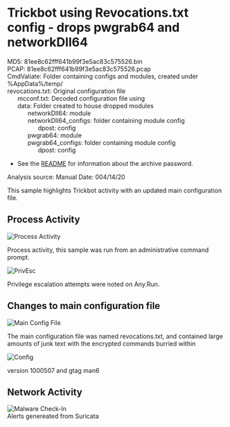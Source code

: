 # Trickbot using Revocations.txt config - drops pwgrab64 and networkDll64

MD5: 81ee8c62fff641b99f3e5ac83c575526.bin  
PCAP: 81ee8c62fff641b99f3e5ac83c575526.pcap  
CmdValiate: Folder containing configs and modules, created under %AppData%/temp/    
revocations.txt: Original configuration file  
&nbsp;&nbsp;&nbsp;&nbsp;&nbsp;&nbsp;mcconf.txt: Decoded configuration file using []()  
&nbsp;&nbsp;&nbsp;&nbsp;&nbsp;&nbsp;data: Folder created to house dropped modules  
&nbsp;&nbsp;&nbsp;&nbsp;&nbsp;&nbsp;&nbsp;&nbsp;&nbsp;&nbsp;&nbsp;&nbsp;networkDll64: module  
&nbsp;&nbsp;&nbsp;&nbsp;&nbsp;&nbsp;&nbsp;&nbsp;&nbsp;&nbsp;&nbsp;&nbsp;networkDll64_configs: folder containing module config  
&nbsp;&nbsp;&nbsp;&nbsp;&nbsp;&nbsp;&nbsp;&nbsp;&nbsp;&nbsp;&nbsp;&nbsp;&nbsp;&nbsp;&nbsp;&nbsp;&nbsp;&nbsp;dpost: config  
&nbsp;&nbsp;&nbsp;&nbsp;&nbsp;&nbsp;&nbsp;&nbsp;&nbsp;&nbsp;&nbsp;&nbsp;pwgrab64: module  
&nbsp;&nbsp;&nbsp;&nbsp;&nbsp;&nbsp;&nbsp;&nbsp;&nbsp;&nbsp;&nbsp;&nbsp;pwgrab64_configs: folder containing module config  
&nbsp;&nbsp;&nbsp;&nbsp;&nbsp;&nbsp;&nbsp;&nbsp;&nbsp;&nbsp;&nbsp;&nbsp;&nbsp;&nbsp;&nbsp;&nbsp;&nbsp;&nbsp;dpost: config  

* See the [README](https://github.com/jstrosch/malware-samples) for information about the archive password.  

Analysis source: Manual 
Date: 004/14/20

This sample highlights Trickbot activity with an updated main configuration file.

## Process Activity

![Process Activity](https://user-images.githubusercontent.com/1920756/79505218-b0527680-7ff9-11ea-8d28-32d768dc6bf6.png)  

Process activity, this sample was run from an administrative command prompt. 

![PrivEsc](https://user-images.githubusercontent.com/1920756/79505337-d8da7080-7ff9-11ea-8cea-0490f94e1f63.png)  

Privilege escalation attempts were noted on Any.Run.

## Changes to main configuration file

![Main Config File](https://user-images.githubusercontent.com/1920756/79505451-00c9d400-7ffa-11ea-8029-c760903af449.png)  

The main configuration file was named revocations.txt, and contained large amounts of junk text with the encrypted commands burried within  

![Config](https://user-images.githubusercontent.com/1920756/79505581-32429f80-7ffa-11ea-86bf-802ce8767538.png)  

version 1000507 and gtag man6  


## Network Activity

![Malware Check-In](https://user-images.githubusercontent.com/1920756/79505498-1212e080-7ffa-11ea-807b-fb463b67b27b.png)  
Alerts genereated from Suricata  